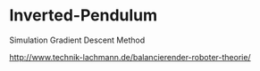 # Inverted-Pendulum
Simulation Gradient Descent Method

http://www.technik-lachmann.de/balancierender-roboter-theorie/
